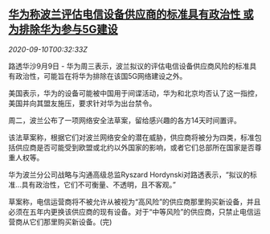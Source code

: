<!--1599699318000-->
[华为称波兰评估电信设备供应商的标准具有政治性 或为排除华为参与5G建设](https://cn.reuters.com/article/huawei-poland0909-wedn-idCNKBS26101S)
------

<div><i>2020-09-10T00:32:33Z</i></div><p>路透华沙9月9日 - 华为周三表示，波兰拟议的评估电信设备供应商风险的标准具有政治性，可能旨在将华为排除在该国5G网络建设之外。</p><p>美国表示，华为的设备可能被中国用于间谍活动，华为和北京均否认了这一指控，美国并向其盟友施压，要求针对华为出台禁令。</p><p>周二，波兰公布了一项网络安全法草案，留给感兴趣的各方14天时间置评。</p><p>该法草案称，根据它们对波兰网络安全的潜在威胁，供应商将被分为四类，标准包括供应商是否可能受到欧盟或北约以外国家的影响，或者它们总部所在国家是否尊重人权等。</p><p>华为波兰分公司战略与沟通高级总监Ryszard Hordynski对路透表示，“拟议的标准…具有政治性，它们不可衡量、不透明，且不客观。”</p><p>草案称，电信运营商将不被允许从被视为“高风险”的供应商那里购买新设备，并且必须在五年内更换该供应商的现有设备。对于“中等风险”的供应商，只禁止电信运营商从它们那里购买新设备。(完)</p>

